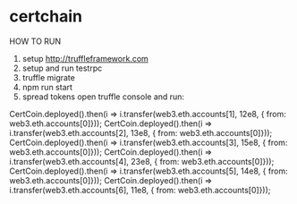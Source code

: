 # certchain

HOW TO RUN

1) setup http://truffleframework.com
2) setup and run testrpc
3) truffle migrate
4) npm run start
5) spread tokens
open truffle console and run:

CertCoin.deployed().then(i => i.transfer(web3.eth.accounts[1], 12e8, { from: web3.eth.accounts[0]}));
CertCoin.deployed().then(i => i.transfer(web3.eth.accounts[2], 13e8, { from: web3.eth.accounts[0]}));
CertCoin.deployed().then(i => i.transfer(web3.eth.accounts[3], 15e8, { from: web3.eth.accounts[0]}));
CertCoin.deployed().then(i => i.transfer(web3.eth.accounts[4], 23e8, { from: web3.eth.accounts[0]}));
CertCoin.deployed().then(i => i.transfer(web3.eth.accounts[5], 14e8, { from: web3.eth.accounts[0]}));
CertCoin.deployed().then(i => i.transfer(web3.eth.accounts[6], 11e8, { from: web3.eth.accounts[0]}));

  
